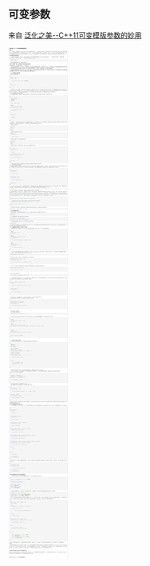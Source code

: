## 可变参数

来自 [泛化之美--C++11可变模版参数的妙用](https://www.cnblogs.com/qicosmos/p/4325949.html)

![](./img/args.png)

